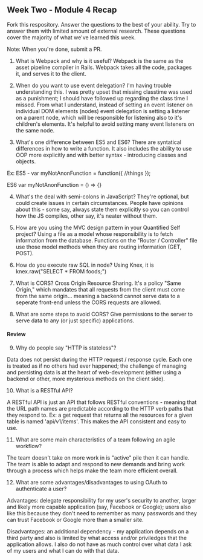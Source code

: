 ## Week Two - Module 4 Recap

Fork this respository. Answer the questions to the best of your ability. Try to answer them with limited amount of external research. These questions cover the majority of what we've learned this week. 

Note: When you're done, submit a PR. 

1. What is Webpack and why is it useful?
Webpack is the same as the asset pipeline compiler in Rails. Webpack takes all the code, packages it, and serves it to the client.

2. When do you want to use event delegation?
I'm having trouble understanding this. I was pretty upset that missing classtime was used as a punishment; I should have followed up regarding the class time I missed. From what I understand, instead of setting an event listener on individual DOM elements (nodes) event delegation is setting a listener on a parent node, which will be responsible for listening also to it's children's elements. It's helpful to avoid setting many event listeners on the same node.

3. What's one difference between ES5 and ES6?
There are syntatical differences in how to write a function. It also includes the ability to use OOP more explicitly and with better syntax - introducing classes and objects. 

Ex: ES5 - var myNotAnonFunction = function({
  //things
});

ES6 var myNotAnonFunction = () => {}

4. What's the deal with semi-colons in JavaScript?
They're optional, but could create issues in certain circumstances. People have opinions about this - some say, always state them explicitly so you can control how the JS compiles, other say, it's neater without them.

5. How are you using the MVC design pattern in your Quantified Self project?
Using a file as a model whose responsibility is to fetch information from the database. Functions on the "Router / Controller" file use those model methods when they are routing information (GET, POST).

6. How do you execute raw SQL in node?
Using Knex, it is knex.raw("SELECT * FROM foods;")

7. What is CORS?
Cross Origin Resource Sharing. It's a policy "Same Origin," which mandates that all requests from the client must come from the same origin... meaning a backend cannot serve data to a seperate front-end unless the CORS requests are allowed.

8. What are some steps to avoid CORS?
Give permissions to the server to serve data to any (or just specific) applications. 

#### Review  

9. Why do people say "HTTP is stateless"?

Data does not persist during the HTTP request / response cycle. Each one is treated as if no others had ever happened; the challenge of managing and persisting data is at the heart of web-development (either using a backend or other, more mysterious methods on the client side).

10. What is a RESTful API?

A RESTful API is just an API that follows RESTful conventions - meaning that the URL path names are predictable according to the HTTP verb paths that they respond to. Ex: a get request that returns all the resources for a given table is named 'api/v1/items'. This makes the API consistent and easy to use.

11. What are some main characteristics of a team following an agile workflow?

The team doesn't take on more work in is "active" pile then it can handle. The team is able to adapt and respond to new demands and bring work through a process which helps make the team more efficient overall. 

12. What are some advantages/disadvantages to using OAuth to authenticate a user?

Advantages: delegate responsibility for my user's security to another, larger and likely more capable application (say, Facebook or Google); users also like this because they don't need to remember as many passwords and they can trust Facebook or Google more than a smaller site.

Disadvantages: an additional dependency - my application depends on a third party and also is limited by what access and/or priviledges that the application allows. I also do not have as much control over what data I ask of my users and what I can do with that data.
